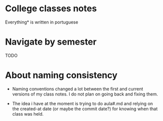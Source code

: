 # College classes notes

Everything* is written in portuguese

# Navigate by semester

TODO

# About naming consistency

- Naming conventions changed a lot between the first and current versions of my class notes. I do not plan on going back and fixing them.

- The idea i have at the moment is trying to do aula#.md and relying on the created-at date (or maybe the commit date?) for knowing when that class was held.
